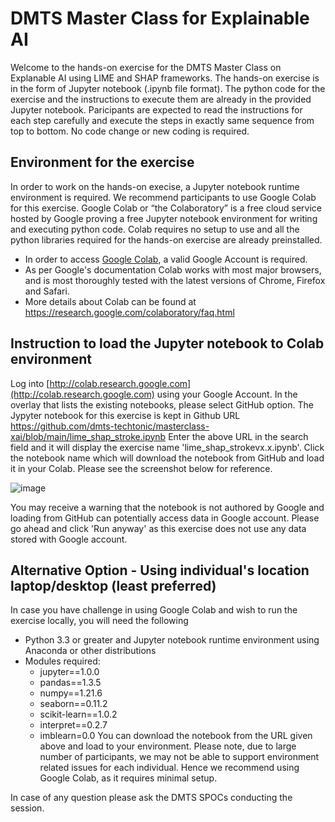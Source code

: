 # DMTS Master Class for Explainable AI

Welcome to the hands-on exercise for the DMTS Master Class on Explanable AI using LIME and SHAP frameworks. The hands-on exercise is in the form of Jupyter notebook (.ipynb file format). The python code for the exercise and the instructions to execute them are already in the provided Jupyter notebook. Paricipants are expected to read the instructions for each step carefully and execute the steps in exactly same sequence from top to bottom. No code change or new coding is required.

## Environment for the exercise
In order to work on the hands-on execise, a Jupyter notebook runtime environment is required. We recommend participants to use Google Colab for this exercise. Google Colab or “the Colaboratory” is a free cloud service hosted by Google proving a free Jupyter notebook environment for writing and executing python code. Colab requires no setup to use and all the python libraries required for the hands-on exercise are already preinstalled.
* In order to access [Google Colab](https://colab.research.google.com), a valid Google Account is required.
* As per Google's documentation Colab works with most major browsers, and is most thoroughly tested with the latest versions of Chrome, Firefox and Safari. 
* More details about Colab can be found at https://research.google.com/colaboratory/faq.html


## Instruction to load the Jupyter notebook to Colab environment
Log into [http://colab.research.google.com](http://colab.research.google.com) using your Google Account. In the overlay that lists the existing notebooks, please select GitHub option.
The Jypyter notebook for this exercise is kept in Github URL https://github.com/dmts-techtonic/masterclass-xai/blob/main/lime_shap_stroke.ipynb
Enter the above URL in the search field and it will display the exercise name 'lime_shap_strokevx.x.ipynb'. Click the notebook name which will download the notebook from GitHub and load it in your Colab. Please see the screenshot below for reference. 

![image](https://user-images.githubusercontent.com/8220013/171839009-7360903f-f6f2-46fb-b742-3e56237f7b3e.png)

You may receive a warning that the notebook is not authored by Google and loading from GitHub can potentially access data in Google account. Please go ahead and click 'Run anyway' as this exercise does not use any data stored with Google account.


## Alternative Option - Using individual's location laptop/desktop (least preferred)
In case you have challenge in using Google Colab and wish to run the exercise locally, you will need the following 
* Python 3.3 or greater and Jupyter notebook runtime environment using Anaconda or other distributions
* Modules required:  
	* jupyter==1.0.0
	* pandas==1.3.5
	* numpy==1.21.6
	* seaborn==0.11.2
	* scikit-learn==1.0.2
	* interpret==0.2.7
	* imblearn=0.0
You can download the notebook from the URL given above and load to your environment.
Please note, due to large number of participants, we may not be able to support environment related issues for each individual. Hence we recommend using Google Colab, as it requires minimal setup.


In case of any question please ask the DMTS SPOCs conducting the session.
